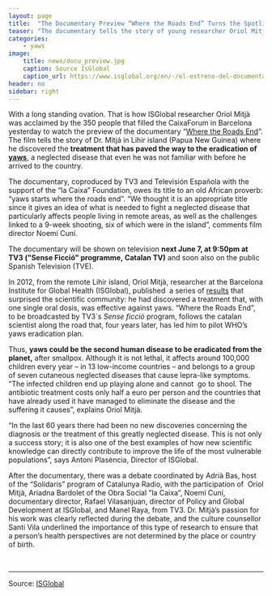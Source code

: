 ```yaml
---
layout: page
title:  "The Documentary Preview “Where the Roads End” Turns the Spotlight on Yaws Disease"
teaser: "The documentary tells the story of young researcher Oriol Mitjà in the island of Lihir, where he discovered a treatment that could lead to the eradication of the disease"
categories:
    - yaws
image:
    title: news/docu_preview.jpg
    caption: Source IsGlobal
    caption_url: https://www.isglobal.org/en/-/el-estreno-del-documental-donde-acaban-los-caminos-pone-el-foco-sobre-la-enfermedad-de-pian
header: no
sidebar: right
---
```


<div class="content col-xs-12 col-md-11"> <p>With a long standing ovation. That is how ISGlobal researcher Oriol Mitjà was acclaimed by the 350 people that filled the CaixaForum in Barcelona yesterday to watch the preview of the documentary “<a href="http://wheretheroadsendfilm.com/?lang=en" target="_blank">Where the Roads End</a>”. The film tells the story of Dr. Mitjá in Lihir island (Papua New Guinea)&nbsp;where he discovered the <strong>treatment that has paved the way to the eradication of <a href="http://www.who.int/mediacentre/factsheets/fs316/en/" target="_blank">yaws</a></strong>, a neglected disease that even he was not familiar with before he arrived to the country.</p> <p>The documentary, coproduced by TV3 and Televisión Española with the support of the “la Caixa” Foundation, owes its title to an old African proverb: “yaws starts where the roads end”. “We thought it is an appropriate title since it gives an idea of what is needed to fight a neglected disease that particularly affects people living in remote areas, as well as the challenges linked to a 9-week shooting, six of which were in the island”, comments film director Noemí Cuní.</p> <p>The documentary will be shown&nbsp;on television <strong>next&nbsp;June 7, at 9:50pm&nbsp;at TV3 ("Sense Ficció" programme,&nbsp;Catalan TV)</strong>&nbsp;and soon also on&nbsp;the public Spanish Television (TVE).</p> <p>In 2012, from the remote Lihir island, Oriol Mitjà, researcher at the Barcelona Institute for Global Health (ISGlobal), published&nbsp; a series of <a href="http://www.isglobal.org/en/web/guest/new/-/asset_publisher/JZ9fGljXnWpI/content/la-erradicacion-del-pian-un-paso-mas-cer-1" target="_blank">results</a> that surprised the scientific community: he had discovered a treatment that, with one single oral dosis, was effective against yaws. “Where the Roads End”, to be broadcasted by TV3´s <em>Sense ficció </em>program, follows the catalan scientist along the&nbsp;road that,&nbsp;four years later, has led him to pilot WHO’s yaws eradication plan.</p> <p>Thus, <strong>yaws could be the second human disease to be eradicated from the planet,</strong> after smallpox. Although it is not lethal, it affects around 100,000 children every year – in 13 low-income countries – and belongs to a group of seven cutaneous neglected diseases that cause lepra-like symptoms. “The infected children end up playing alone and cannot &nbsp;go to shool. The antibiotic treatment costs only half a euro per person and the countries that have already used it have managed to eliminate the disease and the suffering it causes”, explains Oriol Mitjà.</p> <p>“In the last 60 years there had been no new discoveries concerning the diagnosis or the treatment of this greatly neglected disease. This is not only a success story; it is also one of the best examples of how new scientific knowledge can directly contribute to improve the life of the most vulnerable populations”, says Antoni Plasència, Director of ISGlobal.</p> <p>After the documentary, there was a debate coordinated by Adrià Bas, host of the “Solidaris” program of Catalunya Radio, with the participation of &nbsp;Oriol Mitjà, Ariadna Bardolet of the Obra Social ”la Caixa”, Noemí Cuní, documentary director, Rafael Vilasanjuan, director of Policy and Global Development at ISGlobal, and Manel Raya, from TV3. Dr. Mitjà’s passion for his work was clearly reflected during the debate, and the culture counsellor Santi Vila underlined the importance of this type of research to ensure that a person’s health perspectives are not determined by the place or country of birth. &nbsp;&nbsp;</p> <p>&nbsp;</p> </div>

---
Source: [ISGlobal](https://www.isglobal.org/en/-/el-estreno-del-documental-donde-acaban-los-caminos-pone-el-foco-sobre-la-enfermedad-de-pian)

